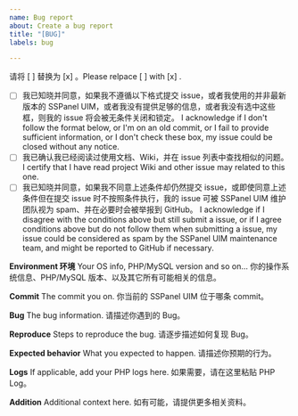 ```yaml
---
name: Bug report
about: Create a bug report
title: "[BUG]"
labels: bug

---
```


请将  [ ] 替换为 [x] 。Please relpace [ ] with [x] .

- [ ] 我已知晓并同意，如果我不遵循以下格式提交 issue，或者我使用的并非最新版本的 SSPanel UIM，或者我没有提供足够的信息，或者我没有选中这些框，则我的 issue 将会被无条件关闭和锁定。 I acknowledge if I don't follow the format below, or I'm on an old commit, or I fail to provide sufficient information, or I don't check these box, my issue could be closed without any notice.
- [ ] 我已确认我已经阅读过使用文档、Wiki，并在 issue 列表中查找相似的问题。I certify that I have read project Wiki and other issue may related to this one.
- [ ] 我已知晓并同意，如果我不同意上述条件却仍然提交 issue，或即使同意上述条件但在提交 issue 时不按照条件执行，我的 issue 可被 SSPanel UIM 维护团队视为 spam、并在必要时会被举报到 GitHub。 I acknowledge if I disagree with the conditions above but still submit a issue, or if I agree conditions above but do not follow them when submitting a issue, my issue could be considered as spam by the SSPanel UIM maintenance team, and might be reported to GitHub if necessary.

**Environment 环境**
Your OS info, PHP/MySQL version and so on... 你的操作系统信息、PHP/MySQL 版本、以及其它所有可能相关的信息。

**Commit**
The commit you on. 你当前的 SSPanel UIM 位于哪条 commit。

**Bug**
The bug information. 请描述你遇到的 Bug。

**Reproduce**
Steps to reproduce the bug. 请逐步描述如何复现 Bug。

**Expected behavior**
What you expected to happen. 请描述你预期的行为。

**Logs**
If applicable, add your PHP logs here. 如果需要，请在这里粘贴 PHP Log。

**Addition**
Additional context here. 如有可能，请提供更多相关资料。
